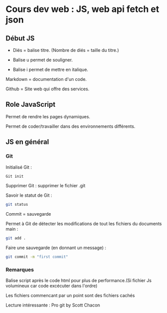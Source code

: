 # Cours dev web : JS, web api fetch et json

## Début JS

 - Diés = balise titre. (Nombre de diés = taille du titre.)

 - Balise u permet de souligner.

 - Balise i permet de mettre en italique.

 Markdown = documentation d'un code.

 Github = Site web qui offre des services.

## Role JavaScript 
 Permet de rendre les pages dynamiques. 

 Permet de coder/travailler dans des environnements différents.

## JS en général

### Git 

Initialisé Git : 

```sh
Git init
```

Supprimer Git : supprimer le fichier .git

Savoir le statut de Git : 

```sh
git status
```

Commit = sauvegarde

Permet à Git de détecter les modifications de tout les fichiers du documents main : 

```sh
git add .
```

Faire une sauvegarde (en donnant un message) : 

```sh
git commit -m "first commit"
```

### Remarques

Balise script après le code html pour plus de performance.(Si fichier Js volumineux car code excécuter dans l'ordre)

Les fichiers commencant par un point sont des fichiers cachés

Lecture intéressante : Pro git by Scott Chacon